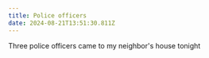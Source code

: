 ```yaml
---
title: Police officers
date: 2024-08-21T13:51:30.811Z
---
```


Three police officers came to my neighbor's house tonight
